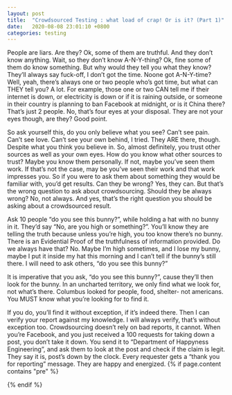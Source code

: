 ```yaml
---
layout: post
title:  "Crowdsourced Testing : what load of crap! Or is it? (Part 1)"
date:   2020-08-08 23:01:10 +0800
categories: testing
---
```

People are liars. Are they? Ok, some of them are truthful. And they don’t know anything. Wait, so they don’t know A-N-Y-thing? Ok, fine some of them do know something. But why would they tell you what they know? They’ll always say fuck-off, I don’t got the time. Noone got A-N-Y-time? Well, yeah, there’s always one or two people who’s got time, but what can THEY tell you? A lot. For example, those one or two CAN tell me if their internet is down, or electricity is down or if it is raining outside, or someone in their country is planning to ban Facebook at midnight, or is it China there?  That’s just 2 people. No, that’s four eyes at your disposal. They are not your eyes though, are they? Good point.

So ask yourself this, do you only believe what you see? Can’t see pain. Can’t see love. Can’t see your own behind, I tried. They ARE there, though. Despite what you think you believe in. So, almost definitely, you trust other sources as well as your own eyes. How do you know what other sources to trust? Maybe you know them personally. If not, maybe you’ve seen them work. If that’s not the case, may be you’ve seen their work and that work impresses you. So if you were to ask them about something they would be familiar with, you’d get results. Can they be wrong? Yes, they can. But that’s the wrong question to ask about crowdsourcing. Should they be always wrong? No, not always. And yes, that’s the right question you should be asking about a crowdsourced result.

Ask 10 people “do you see this bunny?”, while holding a hat with no bunny in it. They’d say “No, are you high or something?”. You’ll know they are telling the truth because unless you’re high, you too know there’s no bunny. There is an Evidential Proof of the truthfulness of information provided. Do we always have that? No. Maybe I’m high sometimes, and I lose my bunny, maybe I put it inside my hat this morning and I can’t tell if the bunny’s still there. I will need to ask others, “do you see this bunny?”

It is imperative that you ask, “do you see this bunny?”, cause they’ll then look for the bunny. In an uncharted territory, we only find what we look for, not what’s there. Columbus looked for people, food, shelter- not americans. You MUST know what you’re looking for to find it.

If you do, you’ll find it without exception, if it’s indeed there. Then I can verify your report against my knowledge. I will always verify, that’s without exception too. Crowdsourcing doesn’t rely on bad reports, it cannot. When you’re Facebook, and you just received a 100 requests for taking down a post, you don’t take it down. You send it to “Department of Happyness Engineering”, and ask them to look at the post and check if the claim is legit. They say it is, post’s down by the clock. Every requester gets a “thank you for reporting” message. They are happy and energized.
{% if page.content contains "pre" %}
<script src='https://code.jquery.com/jquery-3.2.1.min.js'></script>
<script src='https://cdn.jsdelivr.net/npm/clipboard@1/dist/clipboard.min.js'></script>
<script src='{{site.baseurl}}/assets/js/clipboard.js'></script>
{% endif %}